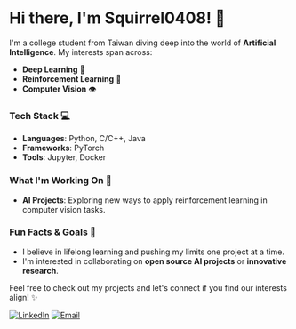 # Hi there, I'm Squirrel0408! 👋

I'm a college student from Taiwan diving deep into the world of **Artificial Intelligence**. My interests span across:

- **Deep Learning** 🧠
- **Reinforcement Learning** 🤖
- **Computer Vision** 👁️

### Tech Stack 💻
- **Languages**: Python, C/C++, Java
- **Frameworks**: PyTorch
- **Tools**: Jupyter, Docker

### What I'm Working On 🌱
- **AI Projects**: Exploring new ways to apply reinforcement learning in computer vision tasks.

### Fun Facts & Goals 🚀
- I believe in lifelong learning and pushing my limits one project at a time.
- I'm interested in collaborating on **open source AI projects** or **innovative research**.

Feel free to check out my projects and let's connect if you find our interests align! ✨

[![LinkedIn](https://img.shields.io/badge/LinkedIn-Connect-blue?style=flat-square&logo=linkedin)](https://www.linkedin.com/in/your-linkedin-profile)
[![Email](https://img.shields.io/badge/Email-Contact-red?style=flat-square&logo=gmail)](mailto:wangyuehua408@gmail.com)
